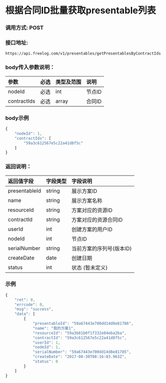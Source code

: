 # 根据合同ID批量获取presentable列表


### 调用方式: POST

### 接口地址:

```
https://api.freelog.com/v1/presentables/getPresentablesByContractIds
```

### body传入参数说明：


| 参数 | 必选 | 类型及范围 | 说明 |
| :--- | :--- | :--- | :--- |
|nodeId|必选|int|节点ID|
|contractIds|必选|array|合同ID|


### body示例

```js
{
    "nodeId": 1,
    "contractIds": [
        "59a3c612567e5c22a41d8f5c"
    ]
}
```

### 返回说明：

| 返回值字段 | 字段类型 | 字段说明 |
| :--- | :--- | :--- |
| presentableId | string | 展示方案ID|
| name | string | 展示方案名称 |
| resourceId | string | 方案对应的资源ID |
| contractId | string | 方案对应的资源合同ID |
| userId | int| 创建方案的用户ID |
| nodeId | int| 节点ID |
| serialNumber| string| 当前方案的序列号(版本ID)|
| createDate| date| 创建日期|
| status| int| 状态 (暂未定义)|


### 示例

```js
{
    "ret": 0,
    "errcode": 0,
    "msg": "success",
    "data": [
        {
            "presentableId": "59a67443e700dd14d8e81786",
            "name": "我的方案1",
            "resourceId": "59a3b81b0f1f332e84eba2ba",
            "contractId": "59a3c612567e5c22a41d8f5c",
            "userId": 1,
            "nodeId": 1,
            "serialNumber": "59a67443e700dd14d8e81785",
            "createDate": "2017-08-30T08:16:03.963Z",
            "status": 0
        }
    ]
}
```